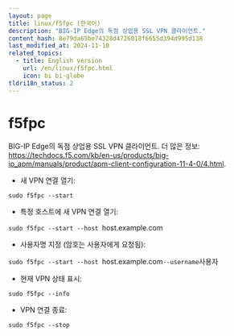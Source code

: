 ```yaml
---
layout: page
title: linux/f5fpc (한국어)
description: "BIG-IP Edge의 독점 상업용 SSL VPN 클라이언트."
content_hash: 8e79da65be74328d4726018f6655d394d995d138
last_modified_at: 2024-11-10
related_topics:
  - title: English version
    url: /en/linux/f5fpc.html
    icon: bi bi-globe
tldri18n_status: 2
---
```

# f5fpc

BIG-IP Edge의 독점 상업용 SSL VPN 클라이언트.
더 많은 정보: <https://techdocs.f5.com/kb/en-us/products/big-ip_apm/manuals/product/apm-client-configuration-11-4-0/4.html>.

- 새 VPN 연결 열기:

`sudo f5fpc --start`

- 특정 호스트에 새 VPN 연결 열기:

`sudo f5fpc --start --host `<span class="tldr-var badge badge-pill bg-dark-lm bg-white-dm text-white-lm text-dark-dm font-weight-bold">host.example.com</span>

- 사용자명 지정 (암호는 사용자에게 요청됨):

`sudo f5fpc --start --host `<span class="tldr-var badge badge-pill bg-dark-lm bg-white-dm text-white-lm text-dark-dm font-weight-bold">host.example.com</span>` --username `<span class="tldr-var badge badge-pill bg-dark-lm bg-white-dm text-white-lm text-dark-dm font-weight-bold">사용자</span>

- 현재 VPN 상태 표시:

`sudo f5fpc --info`

- VPN 연결 종료:

`sudo f5fpc --stop`
